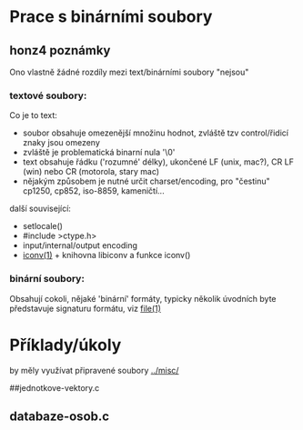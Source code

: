 # Prace s binárními soubory

## honz4 poznámky
Ono vlastně žádné rozdíly mezi text/binárními soubory "nejsou"

### textové soubory:
Co je to text:
  * soubor obsahuje omezenější množinu hodnot, zvláště tzv control/řidicí znaky jsou omezeny
  * zvláště je problematická binarní nula '\0'
  * text obsahuje řádku ('rozumné' délky), ukončené LF (unix, mac?), CR LF (win) nebo CR (motorola, stary mac)
  * nějakým způsobem je nutné určit charset/encoding, pro "čestinu" cp1250, cp852, iso-8859, kameničtí...

další související:
  * setlocale()
  * #include &gt;ctype.h>
  * input/internal/output encoding
  * [iconv(1)](http://linux.die.net/man/1/iconv "příkaz iconv") + knihovna libiconv a funkce iconv()

### binární soubory:
Obsahují cokoli, nějaké 'binární' formáty, typicky několik úvodních byte představuje signaturu formátu,
viz [file(1)](http://linux.die.net/man/1/file "příkaz file")

# Příklady/úkoly
by měly využívat připravené soubory [../misc/](../misc)

##jednotkove-vektory.c

## databaze-osob.c

